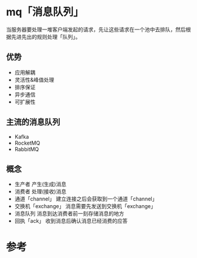 # mq「消息队列」
当服务器要处理一堆客户端发起的请求，先让这些请求在一个池中去排队，然后根据先进先出的规则处理「队列」。
## 优势
- 应用解耦
- 灵活性&峰值处理
- 排序保证
- 异步通信
- 可扩展性
## 主流的消息队列
- Kafka
- RocketMQ
- RabbitMQ
## 概念
- 生产者
产生(生成)消息
- 消费者
处理(接收)消息
- 通道「channel」
建立连接之后会获取到一个通道「channel」
- 交换机「exchange」
消息需要先发送到交换机「exchange」
- 消息队列
消息到达消费者前一刻存储消息的地方
- 回执「ack」
收到消息后确认消息已经消费的应答
# 参考
[](https://juejin.im/post/5dd8cd7ae51d4523501f7331?utm_source=gold_browser_extension)